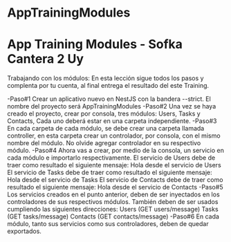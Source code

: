 # AppTrainingModules
<h1>App Training Modules  - Sofka Cantera 2 Uy</h1>
Trabajando con los módulos:
En esta lección sigue todos los pasos y complenta por tu cuenta, al final entrega el resultado del este Training.

-Paso#1
Crear un aplicativo nuevo en NestJS con la bandera --strict. El nombre del proyecto será AppTrainingModules
-Paso#2
Una vez se haya creado el proyecto, crear por consola, tres módulos: Users, Tasks y Contacts, Cada uno deberá estar en una carpeta independiente.
-Paso#3
En cada carpeta de cada módulo, se debe crear una carpeta llamada controller, en esta carpeta crear un controlador, por consola, con el mismo nombre del módulo. No olvide agregar controlador en su respectivo módulo.
-Paso#4
Ahora vas a crear, por medio de la consola, un servicio en cada módulo e importarlo respectivamente.
  El servicio de Users debe de traer como resultado el siguiente mensaje: Hola desde el servicio de Users
  El servicio de Tasks debe de traer como resultado el siguiente mensaje: Hola desde el servicio de Tasks
  El servicio de Contacts debe de traer como resultado el siguiente mensaje: Hola desde el servicio de Contacts
-Paso#5
Los servicios creados en el punto anterior, deben de ser inyectados en los controladores de sus respectivos módulos. También deben de ser usados cumpliendo las siguientes direcciones:
  Users (GET users/message)
  Tasks (GET tasks/message)
  Contacts (GET contacts/message)
-Paso#6
En cada módulo, tanto sus servicios como sus controladores, deben de quedar exportados.
